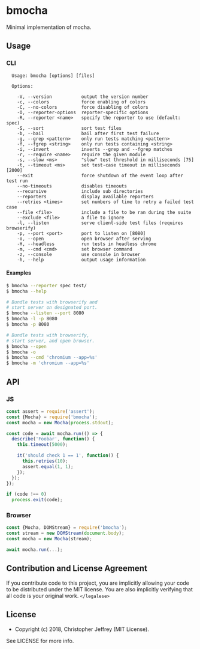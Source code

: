 # bmocha

Minimal implementation of mocha.

## Usage

### CLI

```
  Usage: bmocha [options] [files]

  Options:

    -V, --version           output the version number
    -c, --colors            force enabling of colors
    -C, --no-colors         force disabling of colors
    -O, --reporter-options  reporter-specific options
    -R, --reporter <name>   specify the reporter to use (default: spec)
    -S, --sort              sort test files
    -b, --bail              bail after first test failure
    -g, --grep <pattern>    only run tests matching <pattern>
    -f, --fgrep <string>    only run tests containing <string>
    -i, --invert            inverts --grep and --fgrep matches
    -r, --require <name>    require the given module
    -s, --slow <ms>         "slow" test threshold in milliseconds [75]
    -t, --timeout <ms>      set test-case timeout in milliseconds [2000]
    --exit                  force shutdown of the event loop after test run
    --no-timeouts           disables timeouts
    --recursive             include sub directories
    --reporters             display available reporters
    --retries <times>       set numbers of time to retry a failed test case
    --file <file>           include a file to be ran during the suite
    --exclude <file>        a file to ignore
    -l, --listen            serve client-side test files (requires browserify)
    -p, --port <port>       port to listen on [8080]
    -o, --open              open browser after serving
    -H, --headless          run tests in headless chrome
    -m, --cmd <cmd>         set browser command
    -z, --console           use console in browser
    -h, --help              output usage information
```

#### Examples

``` bash
$ bmocha --reporter spec test/
$ bmocha --help
```

``` bash
# Bundle tests with browserify and
# start server on designated port.
$ bmocha --listen --port 8080
$ bmocha -l -p 8080
$ bmocha -p 8080
```

``` bash
# Bundle tests with browserify,
# start server, and open browser.
$ bmocha --open
$ bmocha -o
$ bmocha --cmd 'chromium --app=%s'
$ bmocha -m 'chromium --app=%s'
```

## API

### JS

``` js
const assert = require('assert');
const {Mocha} = require('bmocha');
const mocha = new Mocha(process.stdout);

const code = await mocha.run(() => {
  describe('Foobar', function() {
    this.timeout(5000);

    it('should check 1 == 1', function() {
      this.retries(10);
      assert.equal(1, 1);
    });
  });
});

if (code !== 0)
  process.exit(code);
```

### Browser

``` js
const {Mocha, DOMStream} = require('bmocha');
const stream = new DOMStream(document.body);
const mocha = new Mocha(stream);

await mocha.run(...);
```

## Contribution and License Agreement

If you contribute code to this project, you are implicitly allowing your code
to be distributed under the MIT license. You are also implicitly verifying that
all code is your original work. `</legalese>`

## License

- Copyright (c) 2018, Christopher Jeffrey (MIT License).

See LICENSE for more info.
